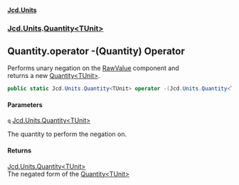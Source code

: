 #### [Jcd.Units](index.md 'index')
### [Jcd.Units](Jcd.Units.md 'Jcd.Units').[Quantity&lt;TUnit&gt;](Quantity_TUnit_.md 'Jcd.Units.Quantity<TUnit>')

## Quantity<TUnit>.operator -(Quantity<TUnit>) Operator

Performs unary negation on the [RawValue](Quantity_TUnit_.RawValue.md 'Jcd.Units.Quantity<TUnit>.RawValue') component and  
returns a new [Quantity&lt;TUnit&gt;](Quantity_TUnit_.md 'Jcd.Units.Quantity<TUnit>').

```csharp
public static Jcd.Units.Quantity<TUnit> operator -(Jcd.Units.Quantity<TUnit> q);
```
#### Parameters

<a name='Jcd.Units.Quantity_TUnit_.op_UnaryNegation(Jcd.Units.Quantity_TUnit_).q'></a>

`q` [Jcd.Units.Quantity&lt;](Quantity_TUnit_.md 'Jcd.Units.Quantity<TUnit>')[TUnit](Quantity_TUnit_.md#Jcd.Units.Quantity_TUnit_.TUnit 'Jcd.Units.Quantity<TUnit>.TUnit')[&gt;](Quantity_TUnit_.md 'Jcd.Units.Quantity<TUnit>')

The quantity to perform the negation on.

#### Returns
[Jcd.Units.Quantity&lt;](Quantity_TUnit_.md 'Jcd.Units.Quantity<TUnit>')[TUnit](Quantity_TUnit_.md#Jcd.Units.Quantity_TUnit_.TUnit 'Jcd.Units.Quantity<TUnit>.TUnit')[&gt;](Quantity_TUnit_.md 'Jcd.Units.Quantity<TUnit>')  
The negated form of the [Quantity&lt;TUnit&gt;](Quantity_TUnit_.md 'Jcd.Units.Quantity<TUnit>')